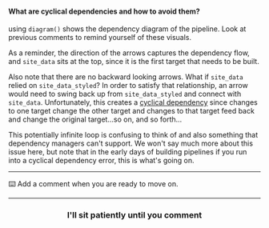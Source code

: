 #### What are cyclical dependencies and how to avoid them?

using `diagram()` shows the dependency diagram of the pipeline. Look at previous comments to remind yourself of these visuals. 

As a reminder, the direction of the arrows captures the dependency flow, and `site_data` sits at the top, since it is the first target that needs to be built. 

Also note that there are no backward looking arrows. What if `site_data` relied on `site_data_styled`? In order to satisfy that relationship, an arrow would need to swing back up from `site_data_styled` and connect with `site_data`. Unfortunately, this creates a [cyclical dependency](https://en.wikipedia.org/wiki/Circular_dependency) since changes to one target change the other target and changes to that target feed back and change the original target...so on, and so forth...

This potentially infinite loop is confusing to think of and also something that dependency managers can't support. We won't say much more about this issue here, but note that in the early days of building pipelines if you run into a cyclical dependency error, this is what's going on. 

---

:keyboard: Add a comment when you are ready to move on.  

<hr>
<h3 align="center">I'll sit patiently until you comment</h3>

